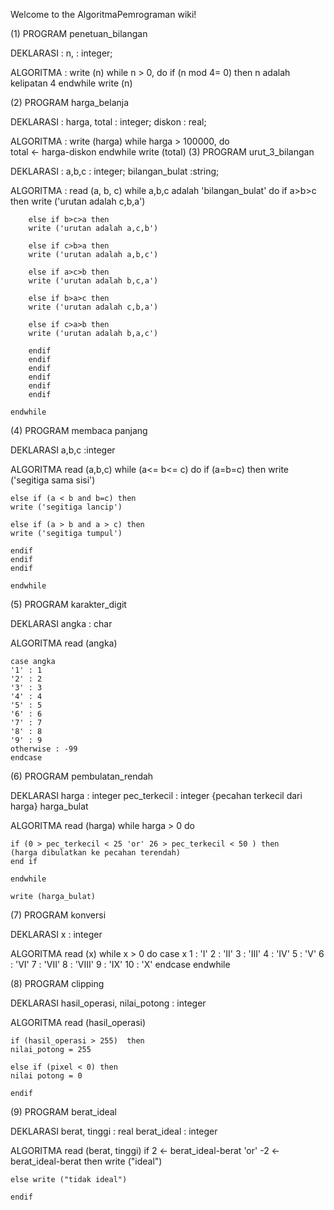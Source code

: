 Welcome to the AlgoritmaPemrograman wiki!

(1)
PROGRAM penetuan_bilangan

DEKLARASI :
	n,  : integer;

ALGORITMA :
	write (n)
	while n > 0, do
		if (n mod 4= 0) then
		n adalah kelipatan 4
	endwhile
	write (n)

(2)
PROGRAM harga_belanja

DEKLARASI :
	harga, total : integer;
	diskon : real;


ALGORITMA :
	write (harga)
	while harga > 100000, do	
		total <- harga-diskon
	endwhile
	write (total)
(3)
PROGRAM urut_3_bilangan

DEKLARASI :
	a,b,c : integer;
	bilangan_bulat :string;

ALGORITMA :
	read (a, b, c)
	while a,b,c adalah 'bilangan_bulat' do
		if a>b>c then 
		write ('urutan adalah c,b,a')

		else if b>c>a then
		write ('urutan adalah a,c,b')

		else if c>b>a then
		write ('urutan adalah a,b,c')
		
		else if a>c>b then
		write ('urutan adalah b,c,a')
		
		else if b>a>c then
		write ('urutan adalah c,b,a')

		else if c>a>b then
		write ('urutan adalah b,a,c')
		
		endif
		endif
		endif
		endif
		endif
		endif
		
	endwhile

(4)
PROGRAM membaca panjang

DEKLARASI
	a,b,c :integer

ALGORITMA
	read (a,b,c)
	while (a<= b<= c) do
	if (a=b=c) then
	write ('segitiga sama sisi')

	else if (a < b and b=c) then
	write ('segitiga lancip')

	else if (a > b and a > c) then
	write ('segitiga tumpul')

	endif
	endif
	endif

	endwhile

(5)
PROGRAM karakter_digit

DEKLARASI
	angka : char

ALGORITMA
	read (angka)

	case angka
	'1' : 1
	'2' : 2
	'3' : 3
	'4' : 4
	'5' : 5
	'6' : 6
	'7' : 7
	'8' : 8
	'9' : 9
	otherwise : -99
	endcase
	
(6)
PROGRAM pembulatan_rendah

DEKLARASI
	harga : integer
	pec_terkecil : integer {pecahan terkecil dari harga}
	harga_bulat
	
ALGORITMA
	read (harga)
	while harga > 0 do

	if (0 > pec_terkecil < 25 'or' 26 > pec_terkecil < 50 ) then
	(harga dibulatkan ke pecahan terendah)
	end if
	
	endwhile
	
	write (harga_bulat)

(7)
PROGRAM konversi

DEKLARASI
	x : integer

ALGORITMA
	read (x)
	while x > 0 do
	case x
	1 : 'I'
	2 : 'II'
	3 : 'III'
	4 : 'IV'
	5 : 'V'
	6 : 'VI'
	7 : 'VII'
	8 : 'VIII'
	9 : 'IX'
	10 : 'X'
	endcase
	endwhile	
	


(8)
PROGRAM clipping

DEKLARASI
	hasil_operasi, nilai_potong : integer

ALGORITMA
	read (hasil_operasi)
	
	if (hasil_operasi > 255)  then
	nilai_potong = 255

	else if (pixel < 0) then
	nilai potong = 0

	endif	

(9)
PROGRAM berat_ideal

DEKLARASI
	berat, tinggi : real
	berat_ideal : integer
	
ALGORITMA
	read (berat, tinggi)
	if  2 <- berat_ideal-berat 'or' -2 <-berat_ideal-berat then
	write ("ideal")
	
	else write ("tidak ideal")

	endif

	
	
	

	
		



	
	